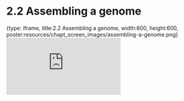 # 2.2 Assembling a genome
 
{type: iframe, title:2.2 Assembling a genome, width:800, height:600, poster:resources/chapt_screen_images/assembling-a-genome.png}
![](https://mccoy-lab.github.io/hgv_modules/no_toc/assembling-a-genome.html)
 

 
